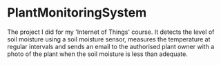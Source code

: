 # PlantMonitoringSystem
The project I did for my 'Internet of Things' course. It detects the level of soil moisture using a soil moisture sensor, measures the temperature at regular intervals and sends an email to the authorised plant owner with a photo of the plant when the soil moisture is less than adequate.
